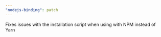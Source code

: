 ```yaml
---
"nodejs-binding": patch
---
```


Fixes issues with the installation script when using with NPM instead of Yarn
